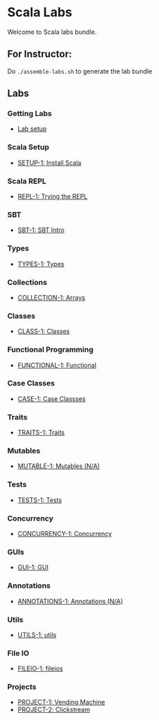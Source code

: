 <link rel='stylesheet' href='assets/css/main.css'/>

# Scala Labs

Welcome to Scala labs bundle.

## For Instructor:

Do `./assemble-labs.sh` to generate the lab bundle

## Labs

### Getting Labs

* [Lab setup](lab-setup.md)

### Scala Setup

* [SETUP-1: Install Scala](install/README.md)

### Scala REPL

* [REPL-1: Trying the REPL](repl/README.md)

### SBT

* [SBT-1: SBT Intro](sbt/README.md)

### Types

* [TYPES-1: Types](types/README.md)

### Collections

* [COLLECTION-1: Arrays](collections/array-1.md)

### Classes

* [CLASS-1: Classes](classes/README.md)

### Functional Programming

* [FUNCTIONAL-1: Functional](functional/README.md)

### Case Classes

* [CASE-1: Case Classses](caseclasses/README.md)

### Traits

* [TRAITS-1: Traits](traits/README.md)

### Mutables

* [MUTABLE-1: Mutables (N/A)](mutables/README.md)

### Tests

* [TESTS-1: Tests](tests/README.md)

### Concurrency

* [CONCURRENCY-1: Concurrency](concurrency/README.md)

### GUIs

* [GUI-1: GUI](gui/README.md)

### Annotations

* [ANNOTATIONS-1: Annotations (N/A)](annotations/README.md)

### Utils

* [UTILS-1: utils](util/README.md)

### File IO

* [FILEIO-1: fileios](fileio/README.md)

### Projects

* [PROJECT-1: Vending Machine](projects/vending-machine/README.md)
* [PROJECT-2: Clickstream](projects/clickstream/README.md)